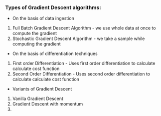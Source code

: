 ### Types of Gradient Descent algorithms:

* On the basis of data ingestion
 1. Full Batch Gradient Descent Algorithm - we use whole data at once to compute the gradient
 2. Stochastic Gradient Descent Algorithm - we take a sample while computing the gradient
* On the basis of differentiation techniques
 1. First order Differentiation - Uses first order differentiation to calculate calculate cost function
 2. Second Order Differentiation - Uses second order differentiation to calculate calculate cost function

* Variants of Gradient Descent
 1. Vanilla Gradient Descent
 2. Gradient Descent with momentum
 3. 